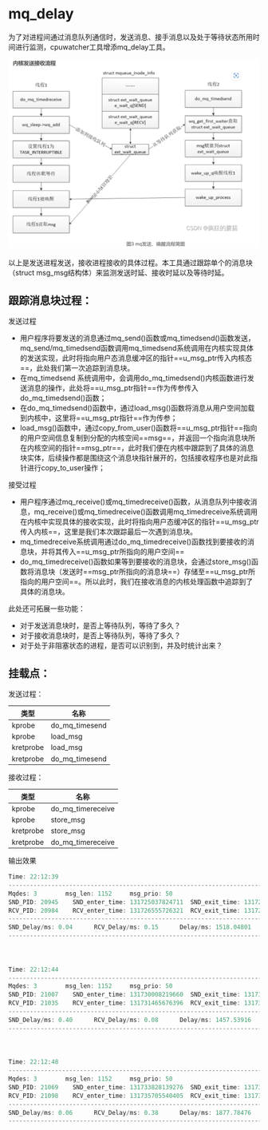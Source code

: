 # mq_delay

为了对进程间通过消息队列通信时，发送消息、接手消息以及处于等待状态所用时间进行监测，cpuwatcher工具增添mq_delay工具。

![消息队列发送接收流程图](image\消息队列发送接收流程图.png)

以上是发送进程发送，接收进程接收的具体过程。本工具通过跟踪单个的消息块（struct msg_msg结构体）来监测发送时延、接收时延以及等待时延。

## 跟踪消息块过程：

发送过程

* 用户程序将要发送的消息通过mq_send()函数或mq_timedsend()函数发送，mq_send/mq_timedsend函数调用mq_timedsend系统调用在内核实现具体的发送实现，此时将指向用户态消息缓冲区的指针==u_msg_ptr传入内核态==，此处我们第一次追踪到消息块。
* 在mq_timedsend 系统调用中，会调用do_mq_timedsend()内核函数进行发送消息的操作，此处将==u_msg_ptr指针==作为传参传入do_mq_timedsend()函数；
* 在do_mq_timedsend()函数中，通过load_msg()函数将消息从用户空间加载到内核中，这里将==u_msg_ptr指针==作为传参；
* load_msg()函数中，通过copy_from_user()函数将==u_msg_ptr指针==指向的用户空间信息复制到分配的内核空间==msg==，并返回一个指向消息块所在内核空间的指针==msg_ptr==，此时我们便在内核中跟踪到了具体的消息块实体，后续操作都是围绕这个消息块指针展开的，包括接收程序也是对此指针进行copy_to_user操作；

接受过程

* 用户程序通过mq_receive()或mq_timedreceive()函数，从消息队列中接收消息，mq_receive()或mq_timedreceive()函数调用mq_timedreceive系统调用在内核中实现具体的接收实现，此时将指向用户态缓冲区的指针==u_msg_ptr传入内核==，这里是我们本次跟踪最后一次遇到消息块。
* mq_timedreceive系统调用通过do_mq_timedreceive()函数找到要接收的消息块，并将其传入==u_msg_ptr所指向的用户空间==
* do_mq_timedreceive()函数如果等到要接收的消息块，会通过store_msg()函数将消息块（发送时==msg_ptr所指向的消息块==）存储至==u_msg_ptr所指向的用户空间==。所以此时，我们在接收消息的内核处理函数中追踪到了具体的消息块。

此处还可拓展一些功能：

* 对于发送消息块时，是否上等待队列，等待了多久？
* 对于接收消息块时，是否上等待队列，等待了多久？
* 对于处于非阻塞状态的进程，是否可以识别到，并及时统计出来？

## 挂载点：

发送过程：

| 类型      | 名称           |
| --------- | -------------- |
| kprobe    | do_mq_timesend |
| kprobe    | load_msg       |
| kretprobe | load_msg       |
| kretprobe | do_mq_timesend |

接收过程：

| 类型      | 名称              |
| --------- | ----------------- |
| kprobe    | do_mq_timereceive |
| kprobe    | store_msg         |
| kretprobe | store_msg         |
| kretprobe | do_mq_timereceive |

输出效果

```c
Time: 22:12:39
-----------------------------------------------------------------------------------------------------------------------
Mqdes: 3        msg_len: 1152     msg_prio: 50      
SND_PID: 20945    SND_enter_time: 131725037824711  SND_exit_time: 131725037867085 
RCV_PID: 20984    RCV_enter_time: 131726555726321  RCV_exit_time: 131726555872719 
-------------------------------------------------------------------------------
SND_Delay/ms: 0.04      RCV_Delay/ms: 0.15      Delay/ms: 1518.04801
-----------------------------------------------------------------------------------------------------------------------



Time: 22:12:44
-----------------------------------------------------------------------------------------------------------------------
Mqdes: 3        msg_len: 1152     msg_prio: 50      
SND_PID: 21007    SND_enter_time: 131730008219660  SND_exit_time: 131730008614901 
RCV_PID: 21035    RCV_enter_time: 131731465676396  RCV_exit_time: 131731465758821 
-------------------------------------------------------------------------------
SND_Delay/ms: 0.40      RCV_Delay/ms: 0.08      Delay/ms: 1457.53916
-----------------------------------------------------------------------------------------------------------------------



Time: 22:12:48
-----------------------------------------------------------------------------------------------------------------------
Mqdes: 3        msg_len: 1152     msg_prio: 50      
SND_PID: 21069    SND_enter_time: 131733828139276  SND_exit_time: 131733828195905 
RCV_PID: 21098    RCV_enter_time: 131735705540405  RCV_exit_time: 131735705924036 
-------------------------------------------------------------------------------
SND_Delay/ms: 0.06      RCV_Delay/ms: 0.38      Delay/ms: 1877.78476
-----------------------------------------------------------------------------------------------------------------------
```









